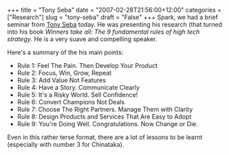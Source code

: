 +++
title = "Tony Seba"
date = "2007-02-28T21:56:00+12:00"
categories = ["Research"]
slug = "tony-seba"
draft = "False"
+++
Spark, we had a brief seminar from [Tony Seba](https://www.tonyseba.com/ "Tony
Seba's web site") today. He was presenting his research (that turned into his
book _Winners take all: The 9 fundamental rules of high tech strategy_. He is a
very suave and compelling speaker.

Here's a summary of the his main points:

- Rule 1: Feel The Pain. Then Develop Your Product
- Rule 2: Focus, Win, Grow, Repeat
- Rule 3: Add Value Not Features
- Rule 4: Have a Story. Communicate Clearly
- Rule 5: It's a Risky World. Sell Confidence!
- Rule 6: Convert Champions Not Deals
- Rule 7: Choose The Right Partners. Manage Them with Clarity
- Rule 8: Design Products and Services That Are Easy to Adopt
- Rule 9: You're Doing Well. Congratulations. Now Change or Die.

Even in this rather terse format, there are a lot of lessons to be
learnt (especially with number 3 for Chinataka).

